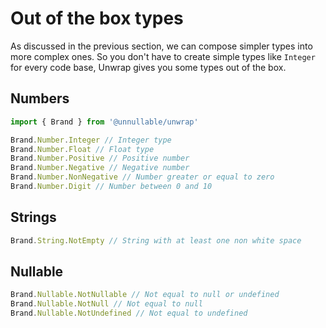 # Out of the box types

As discussed in the previous section, we can compose simpler types into more complex ones. So you don't have to create
simple types like `Integer` for every code base, Unwrap gives you some types out of the box.

## Numbers

```ts
import { Brand } from '@unnullable/unwrap'

Brand.Number.Integer // Integer type
Brand.Number.Float // Float type
Brand.Number.Positive // Positive number
Brand.Number.Negative // Negative number
Brand.Number.NonNegative // Number greater or equal to zero
Brand.Number.Digit // Number between 0 and 10
```

## Strings

```ts
Brand.String.NotEmpty // String with at least one non white space
```

## Nullable

```ts
Brand.Nullable.NotNullable // Not equal to null or undefined
Brand.Nullable.NotNull // Not equal to null
Brand.Nullable.NotUndefined // Not equal to undefined
```